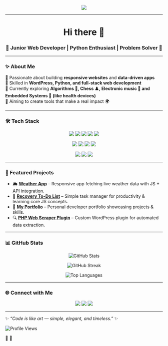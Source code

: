 <!-- Banner -->
<p align="center">
  <img src="https://capsule-render.vercel.app/api?type=waving&color=gradient&height=200&section=header&text=Mahmoud%20Zughbor%20💎&fontSize=40&fontAlignY=35&desc=Web%20Developer%20|%20Python%20Enthusiast%20|%20Problem%20Solver&descAlignY=55&descAlign=50" />
</p>

---

<h1 align="center">Hi there 👋</h1>
<h3 align="center">💎 Junior Web Developer | Python Enthusiast | Problem Solver 💎</h3>

---

### ✨ About Me  
🔹 Passionate about building **responsive websites** and **data-driven apps**  
🔹 Skilled in **WordPress, Python, and full-stack web development**  
🔹 Currently exploring **Algorithms 🎰, Chess ♟️, Electronic music 🎹 and Embedded Systems 🤖 (like health devices)**  
🔹 Aiming to create tools that make a real impact 🌍  

---

### 🛠️ Tech Stack  

<p align="center">
  <!-- Languages -->
  <img src="https://img.shields.io/badge/Python-3776AB?style=for-the-badge&logo=python&logoColor=white"/>
  <img src="https://img.shields.io/badge/JavaScript-F7DF1E?style=for-the-badge&logo=javascript&logoColor=black"/>
  <img src="https://img.shields.io/badge/PHP-777BB4?style=for-the-badge&logo=php&logoColor=white"/>
  <img src="https://img.shields.io/badge/HTML5-E34F26?style=for-the-badge&logo=html5&logoColor=white"/>
  <img src="https://img.shields.io/badge/CSS3-1572B6?style=for-the-badge&logo=css3&logoColor=white"/>
</p>

<p align="center">
  <!-- Frameworks -->
  <img src="https://img.shields.io/badge/React-20232A?style=for-the-badge&logo=react&logoColor=61DAFB"/>
  <img src="https://img.shields.io/badge/Django-092E20?style=for-the-badge&logo=django&logoColor=white"/>
  <img src="https://img.shields.io/badge/Flask-000000?style=for-the-badge&logo=flask&logoColor=white"/>
  <img src="https://img.shields.io/badge/WordPress-21759B?style=for-the-badge&logo=wordpress&logoColor=white"/>
</p>

<p align="center">
  <!-- Databases -->
  <img src="https://img.shields.io/badge/MySQL-005C84?style=for-the-badge&logo=mysql&logoColor=white"/>
  <img src="https://img.shields.io/badge/PostgreSQL-316192?style=for-the-badge&logo=postgresql&logoColor=white"/>
  <img src="https://img.shields.io/badge/SQLite-07405E?style=for-the-badge&logo=sqlite&logoColor=white"/>
</p>

---

### 🚀 Featured Projects  

- 🌦️ **[Weather App](https://github.com/mzughbor/Weather-app-js-project)** – Responsive app fetching live weather data with JS + API integration.  
- 📝 **[Recovery To-Do List](http://github.com/mzughbor/recovery-p-c02-s10-toDoList)** – Simple task manager for productivity & learning core JS concepts.  
- 🎨 **[My Portfolio](https://github.com/mzughbor/portfolio)** – Personal developer portfolio showcasing projects & skills.  
- 🔍 **[PHP Web Scraper Plugin](https://github.com/mzughbor/WeScraper)** – Custom WordPress plugin for automated data extraction.  

---

### 📊 GitHub Stats  

<p align="center">
  <img src="https://github-readme-stats.vercel.app/api?username=mzughbor&show_icons=true&theme=tokyonight" alt="GitHub Stats" />
</p>

<p align="center">
  <img src="https://github-readme-streak-stats.herokuapp.com/?user=mzughbor&theme=tokyonight" alt="GitHub Streak" />
</p>

<p align="center">
  <img src="https://github-readme-stats.vercel.app/api/top-langs/?username=mzughbor&layout=compact&theme=tokyonight" alt="Top Languages" />
</p>

---

### 🌐 Connect with Me  

<p align="center">
  <a href="mailto:mzughbor@gmail.com"><img src="https://img.shields.io/badge/Email-D14836?style=for-the-badge&logo=gmail&logoColor=white"/></a>
  <a href="https://www.linkedin.com/in/mzughbor"><img src="https://img.shields.io/badge/LinkedIn-0077B5?style=for-the-badge&logo=linkedin&logoColor=white"/></a>
  <a href="https://github.com/mzughbor"><img src="https://img.shields.io/badge/GitHub-100000?style=for-the-badge&logo=github&logoColor=white"/></a>
</p>

---

✨ *“Code is like art — simple, elegant, and timeless.”* ✨  

![Profile Views](https://img.shields.io/badge/Profile%20Views-50k+-brightgreen?style=for-the-badge&logo=github)


💜 💛
